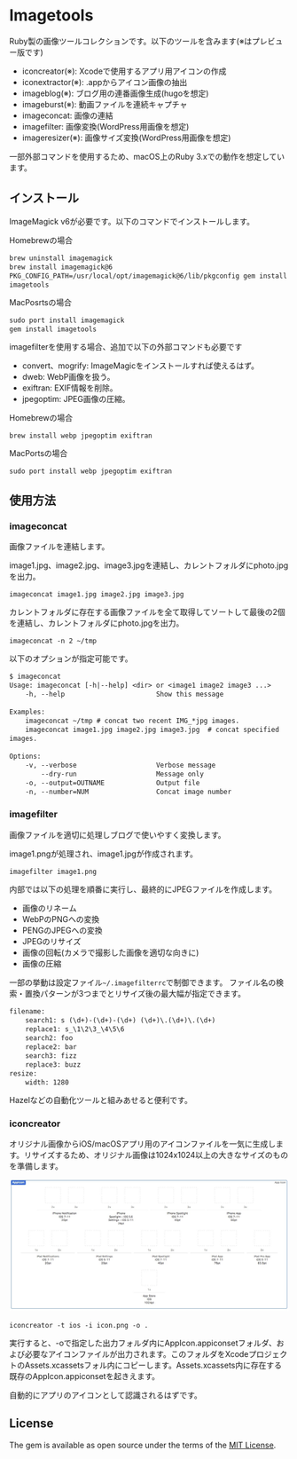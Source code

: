 # Imagetools

Ruby製の画像ツールコレクションです。以下のツールを含みます(※はプレビュー版です)

- iconcreator(※): Xcodeで使用するアプリ用アイコンの作成
- iconextractor(※): .appからアイコン画像の抽出
- imageblog(※): ブログ用の連番画像生成(hugoを想定)
- imageburst(※): 動画ファイルを連続キャプチャ
- imageconcat: 画像の連結
- imagefilter: 画像変換(WordPress用画像を想定)
- imageresizer(※): 画像サイズ変換(WordPress用画像を想定)

一部外部コマンドを使用するため、macOS上のRuby 3.xでの動作を想定しています。

## インストール


ImageMagick v6が必要です。以下のコマンドでインストールします。

Homebrewの場合
```
brew uninstall imagemagick
brew install imagemagick@6
PKG_CONFIG_PATH=/usr/local/opt/imagemagick@6/lib/pkgconfig gem install imagetools
```

MacPosrtsの場合
```
sudo port install imagemagick
gem install imagetools
```

imagefilterを使用する場合、追加で以下の外部コマンドも必要です

- convert、mogrify: ImageMagicをインストールすれば使えるはず。
- dweb: WebP画像を扱う。
- exiftran: EXIF情報を削除。
- jpegoptim: JPEG画像の圧縮。

Homebrewの場合
```
brew install webp jpegoptim exiftran 
```

MacPortsの場合

```
sudo port install webp jpegoptim exiftran
```


## 使用方法

### imageconcat

画像ファイルを連結します。

image1.jpg、image2.jpg、image3.jpgを連結し、カレントフォルダにphoto.jpgを出力。
```
imageconcat image1.jpg image2.jpg image3.jpg
```

カレントフォルダに存在する画像ファイルを全て取得してソートして最後の2個を連結し、カレントフォルダにphoto.jpgを出力。
```
imageconcat -n 2 ~/tmp  
```

以下のオプションが指定可能です。

```
$ imageconcat
Usage: imageconcat [-h|--help] <dir> or <image1 image2 image3 ...>
    -h, --help                       Show this message

Examples:
    imageconcat ~/tmp # concat two recent IMG_*jpg images.
    imageconcat image1.jpg image2.jpg image3.jpg  # concat specified images.

Options:
    -v, --verbose                    Verbose message
        --dry-run                    Message only
    -o, --output=OUTNAME             Output file
    -n, --number=NUM                 Concat image number
```


### imagefilter

画像ファイルを適切に処理しブログで使いやすく変換します。

image1.pngが処理され、image1.jpgが作成されます。

```
imagefilter image1.png 
```

内部では以下の処理を順番に実行し、最終的にJPEGファイルを作成します。

- 画像のリネーム
- WebPのPNGへの変換
- PENGのJPEGへの変換
- JPEGのリサイズ
- 画像の回転(カメラで撮影した画像を適切な向きに)
- 画像の圧縮

一部の挙動は設定ファイル`~/.imagefilterrc`で制御できます。
ファイル名の検索・置換パターンが3つまでとリサイズ後の最大幅が指定できます。

```
filename:
    search1: s (\d+)-(\d+)-(\d+) (\d+)\.(\d+)\.(\d+)
    replace1: s_\1\2\3_\4\5\6
    search2: foo
    replace2: bar
    search3: fizz
    replace3: buzz    
resize: 
    width: 1280
```

Hazelなどの自動化ツールと組みあせると便利です。


### iconcreator 


オリジナル画像からiOS/macOSアプリ用のアイコンファイルを一気に生成します。リサイズするため、オリジナル画像は1024x1024以上の大きなサイズのものを準備します。


![AppIcon](appicon.png)

```
iconcreator -t ios -i icon.png -o .
```

実行すると、-oで指定した出力フォルダ内にAppIcon.appiconsetフォルダ、および必要なアイコンファイルが出力されます。このフォルダをXcodeプロジェクトのAssets.xcassetsフォル内にコピーします。Assets.xcassets内に存在する既存のAppIcon.appiconsetを起きえます。

自動的にアプリのアイコンとして認識されるはずです。



## License

The gem is available as open source under the terms of the [MIT License](https://opensource.org/licenses/MIT).

